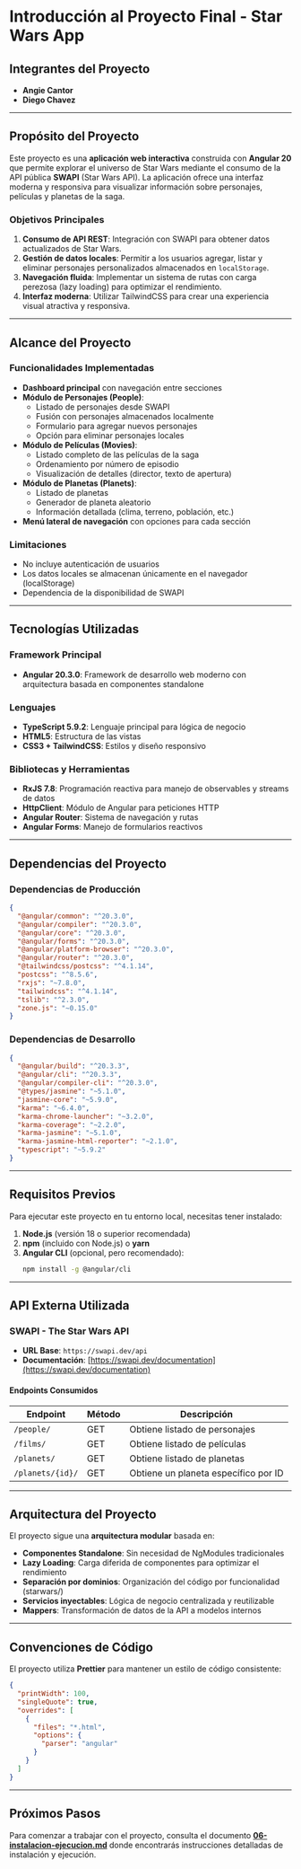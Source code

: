 # Introducción al Proyecto Final - Star Wars App

## Integrantes del Proyecto

- **Angie Cantor**
- **Diego Chavez**

---

## Propósito del Proyecto

Este proyecto es una **aplicación web interactiva** construida con **Angular 20** que permite explorar el universo de Star Wars mediante el consumo de la API pública **SWAPI** (Star Wars API). La aplicación ofrece una interfaz moderna y responsiva para visualizar información sobre personajes, películas y planetas de la saga.

### Objetivos Principales

1. **Consumo de API REST**: Integración con SWAPI para obtener datos actualizados de Star Wars.
2. **Gestión de datos locales**: Permitir a los usuarios agregar, listar y eliminar personajes personalizados almacenados en `localStorage`.
3. **Navegación fluida**: Implementar un sistema de rutas con carga perezosa (lazy loading) para optimizar el rendimiento.
4. **Interfaz moderna**: Utilizar TailwindCSS para crear una experiencia visual atractiva y responsiva.

---

## Alcance del Proyecto

### Funcionalidades Implementadas

- **Dashboard principal** con navegación entre secciones
- **Módulo de Personajes (People)**:
  - Listado de personajes desde SWAPI
  - Fusión con personajes almacenados localmente
  - Formulario para agregar nuevos personajes
  - Opción para eliminar personajes locales
- **Módulo de Películas (Movies)**:
  - Listado completo de las películas de la saga
  - Ordenamiento por número de episodio
  - Visualización de detalles (director, texto de apertura)
- **Módulo de Planetas (Planets)**:
  - Listado de planetas
  - Generador de planeta aleatorio
  - Información detallada (clima, terreno, población, etc.)
- **Menú lateral de navegación** con opciones para cada sección

### Limitaciones

- No incluye autenticación de usuarios
- Los datos locales se almacenan únicamente en el navegador (localStorage)
- Dependencia de la disponibilidad de SWAPI

---

## Tecnologías Utilizadas

### Framework Principal

- **Angular 20.3.0**: Framework de desarrollo web moderno con arquitectura basada en componentes standalone

### Lenguajes

- **TypeScript 5.9.2**: Lenguaje principal para lógica de negocio
- **HTML5**: Estructura de las vistas
- **CSS3 + TailwindCSS**: Estilos y diseño responsivo

### Bibliotecas y Herramientas

- **RxJS 7.8**: Programación reactiva para manejo de observables y streams de datos
- **HttpClient**: Módulo de Angular para peticiones HTTP
- **Angular Router**: Sistema de navegación y rutas
- **Angular Forms**: Manejo de formularios reactivos

---

## Dependencias del Proyecto

### Dependencias de Producción

```json
{
  "@angular/common": "^20.3.0",
  "@angular/compiler": "^20.3.0",
  "@angular/core": "^20.3.0",
  "@angular/forms": "^20.3.0",
  "@angular/platform-browser": "^20.3.0",
  "@angular/router": "^20.3.0",
  "@tailwindcss/postcss": "^4.1.14",
  "postcss": "^8.5.6",
  "rxjs": "~7.8.0",
  "tailwindcss": "^4.1.14",
  "tslib": "^2.3.0",
  "zone.js": "~0.15.0"
}
```

### Dependencias de Desarrollo

```json
{
  "@angular/build": "^20.3.3",
  "@angular/cli": "^20.3.3",
  "@angular/compiler-cli": "^20.3.0",
  "@types/jasmine": "~5.1.0",
  "jasmine-core": "~5.9.0",
  "karma": "~6.4.0",
  "karma-chrome-launcher": "~3.2.0",
  "karma-coverage": "~2.2.0",
  "karma-jasmine": "~5.1.0",
  "karma-jasmine-html-reporter": "~2.1.0",
  "typescript": "~5.9.2"
}
```

---

## Requisitos Previos

Para ejecutar este proyecto en tu entorno local, necesitas tener instalado:

1. **Node.js** (versión 18 o superior recomendada)
2. **npm** (incluido con Node.js) o **yarn**
3. **Angular CLI** (opcional, pero recomendado):
   ```bash
   npm install -g @angular/cli
   ```

---

## API Externa Utilizada

### SWAPI - The Star Wars API

- **URL Base**: `https://swapi.dev/api`
- **Documentación**: [https://swapi.dev/documentation](https://swapi.dev/documentation)

#### Endpoints Consumidos

| Endpoint | Método | Descripción |
|----------|--------|-------------|
| `/people/` | GET | Obtiene listado de personajes |
| `/films/` | GET | Obtiene listado de películas |
| `/planets/` | GET | Obtiene listado de planetas |
| `/planets/{id}/` | GET | Obtiene un planeta específico por ID |

---

## Arquitectura del Proyecto

El proyecto sigue una **arquitectura modular** basada en:

- **Componentes Standalone**: Sin necesidad de NgModules tradicionales
- **Lazy Loading**: Carga diferida de componentes para optimizar el rendimiento
- **Separación por dominios**: Organización del código por funcionalidad (starwars/)
- **Servicios inyectables**: Lógica de negocio centralizada y reutilizable
- **Mappers**: Transformación de datos de la API a modelos internos

---

## Convenciones de Código

El proyecto utiliza **Prettier** para mantener un estilo de código consistente:

```json
{
  "printWidth": 100,
  "singleQuote": true,
  "overrides": [
    {
      "files": "*.html",
      "options": {
        "parser": "angular"
      }
    }
  ]
}
```

---

## Próximos Pasos

Para comenzar a trabajar con el proyecto, consulta el documento **[06-instalacion-ejecucion.md](./06-instalacion-ejecucion.md)** donde encontrarás instrucciones detalladas de instalación y ejecución.
